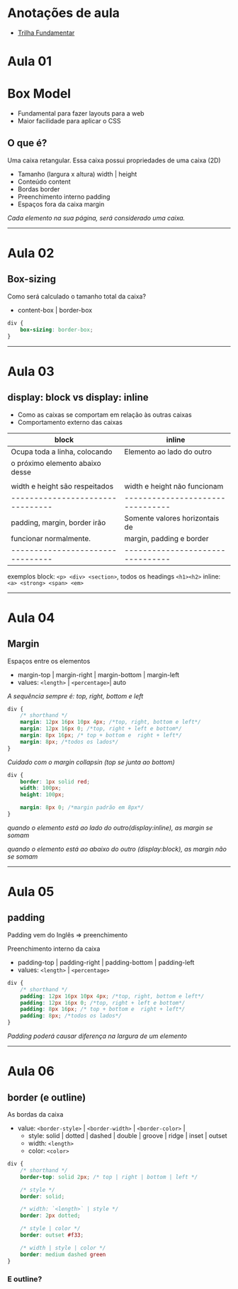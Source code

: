 # Anotações de aula

-  [Trilha Fundamentar](https://github.com/andrademech/rocketseat/tree/main/Fundamentar)

# Aula 01

# Box Model

- Fundamental para fazer layouts para a web
- Maior facilidade para aplicar o CSS

## O que é?

Uma caixa retangular.
Essa caixa possui propriedades de uma caixa (2D)

- Tamanho (largura x altura)    width | height
- Conteúdo                      content
- Bordas                        border
- Preenchimento interno         padding
- Espaços fora da caixa         margin

*Cada elemento na sua página, será considerado uma caixa.*

----------------------------------------------------------------

# Aula 02

## Box-sizing

Como será calculado o tamanho total da caixa?

- content-box | border-box

```css
div {
    box-sizing: border-box;
}
```
----------------------------------------------------------------

# Aula 03

## display: block vs display: inline

- Como as caixas se comportam em relação às outras caixas
- Comportamento externo das caixas

| **block**                      | **inline**                     |
|--------------------------------|--------------------------------|
| Ocupa toda a linha, colocando  | Elemento ao lado do outro      |
| o próximo elemento abaixo desse|                                |
|                                |                                |
| width e height são respeitados | width e height não funcionam   |
|--------------------------------|--------------------------------|
| padding, margin, border irão   | Somente valores horizontais de |
| funcionar normalmente.         | margin, padding e border       |
|--------------------------------|--------------------------------|

exemplos
block: `<p> <div> <section>`, todos os headings `<h1><h2>`
inline: `<a> <strong> <span> <em>`

----------------------------------------------------------------

# Aula 04

## Margin

Espaços entre os elementos

- margin-top | margin-right | margin-bottom | margin-left
- values: `<length>` | `<percentage>`| auto

*A sequência sempre é: top, right, bottom e left*

```css
div {
    /* shorthand */
    margin: 12px 16px 10px 4px; /*top, right, bottom e left*/
    margin: 12px 16px 0; /*top, right + left e bottom*/
    margin: 8px 16px; /* top + bottom e  right + left*/
    margin: 8px; /*todos os lados*/
}
```

*Cuidado com o margin collapsin (top se junta ao bottom)*

```css
div {
    border: 1px solid red;
    width: 100px;
    height: 100px;

    margin: 8px 0; /*margin padrão em 8px*/
}
```
*quando o elemento está ao lado do outro(display:inline), as margin se somam*

*quando o elemento está ao abaixo do outro (display:block), as margin não se somam*

----------------------------------------------------------------

# Aula 05

## padding

Padding vem do Inglês => preenchimento

Preenchimento interno da caixa

- padding-top | padding-right | padding-bottom | padding-left
- values: `<length>` | `<percentage>`

```css
div {
    /* shorthand */
    padding: 12px 16px 10px 4px; /*top, right, bottom e left*/
    padding: 12px 16px 0; /*top, right + left e bottom*/
    padding: 8px 16px; /* top + bottom e  right + left*/
    padding: 8px; /*todos os lados*/
}
```
*Padding poderá causar diferença na largura de um elemento*

----------------------------------------------------------------

# Aula 06

## border (e outline)

As bordas da caixa

- value: `<border-style>` | `<border-width>` | `<border-color>` | 
    - style: solid | dotted | dashed | double | groove | ridge | inset | outset
    - width: `<length>`
    - color: `<color>`

```css
div {
    /* shorthand */
    border-top: solid 2px; /* top | right | bottom | left */

    /* style */
    border: solid;

    /* width: `<length>` | style */
    border: 2px dotted;

    /* style | color */
    border: outset #f33;

    /* width | style | color */
    border: medium dashed green
}
```

### E outline?

